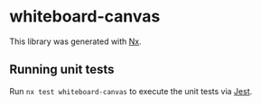 # whiteboard-canvas

This library was generated with [Nx](https://nx.dev).

## Running unit tests

Run `nx test whiteboard-canvas` to execute the unit tests via [Jest](https://jestjs.io).
